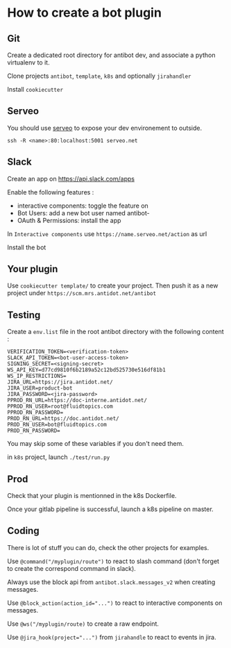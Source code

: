# How to create a bot plugin

## Git

Create a dedicated root directory for antibot dev, and associate a python virtualenv to it.

Clone projects `antibot`, `template`, `k8s` and optionally `jirahandler`

Install `cookiecutter`

## Serveo
You should use [serveo](https://serveo.net/) to expose your dev environement to outside.

`ssh -R <name>:80:localhost:5001 serveo.net`

## Slack

Create an app on https://api.slack.com/apps

Enable the following features :
 * interactive components: toggle the feature on
 * Bot Users: add a new bot user named antibot-<you>
 * OAuth & Permissions: install the app
 
In `Interactive components` use `https://name.serveo.net/action` as url

Install the bot

## Your plugin

Use `cookiecutter template/` to create your project. Then push it as a new project under `https://scm.mrs.antidot.net/antibot`

## Testing

Create a `env.list` file in the root antibot directory with the following content :

    VERIFICATION_TOKEN=<verification-token>
    SLACK_API_TOKEN=<bot-user-access-token>
    SIGNING_SECRET=<signing-secret>
    WS_API_KEY=d77cd9810f6b2189a52c12bd525730e516df81b1
    WS_IP_RESTRICTIONS=
    JIRA_URL=https://jira.antidot.net/
    JIRA_USER=product-bot
    JIRA_PASSWORD=<jira-password>
    PPROD_RN_URL=https://doc-interne.antidot.net/
    PPROD_RN_USER=root@fluidtopics.com
    PPROD_RN_PASSWORD=
    PROD_RN_URL=https://doc.antidot.net/
    PROD_RN_USER=bot@fluidtopics.com
    PROD_RN_PASSWORD=
    
You may skip some of these variables if you don't need them.

in `k8s` project, launch `./test/run.py`

## Prod

Check that your plugin is mentionned in the k8s Dockerfile.

Once your gitlab pipeline is successful, launch a k8s pipeline on master.

## Coding

There is lot of stuff you can do, check the other projects for examples.

Use `@command("/myplugin/route")` to react to slash command (don't forget to create the correspond command in slack).

Always use the block api from `antibot.slack.messages_v2` when creating messages.

Use `@block_action(action_id="...")` to react to interactive components on messages.

Use `@ws("/myplugin/route)` to create a raw endpoint.

Use `@jira_hook(project="...")` from `jirahandle` to react to events in jira.
